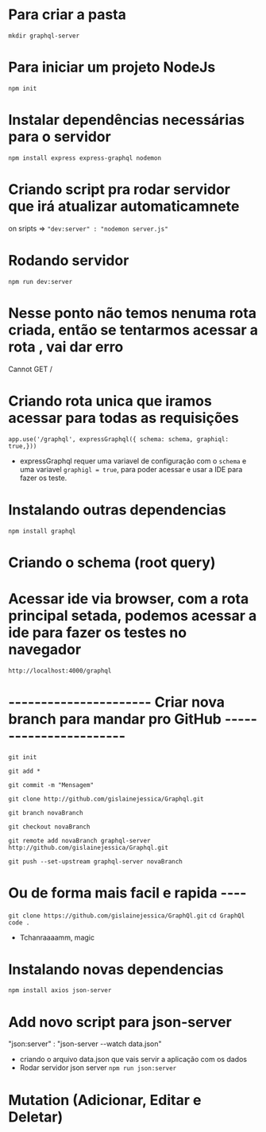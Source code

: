  # Para criar a pasta 

 `mkdir graphql-server` 
 
 # Para iniciar um projeto NodeJs
 
 `npm init`
 
 # Instalar dependências necessárias para o servidor
 
 `npm install express express-graphql nodemon`
 
 # Criando script pra rodar servidor que irá atualizar automaticamnete
 
 on sripts => `"dev:server" : "nodemon server.js"`
 
 # Rodando servidor
 
 `npm run dev:server`
 
 # Nesse ponto não temos nenuma rota criada, então se tentarmos acessar a rota , vai dar erro
 
 Cannot GET /
 
 # Criando rota unica que iramos acessar para todas as requisições
 
 `app.use('/graphql', expressGraphql({ schema: schema, graphiql: true,}))` 
 
 -  expressGraphql requer uma variavel de configuração com o `schema` e uma variavel `graphigl = true`, para poder acessar e usar a IDE para fazer os teste.
 
 # Instalando outras dependencias
 
 `npm install graphql`
 
 # Criando o schema (root query)

 # Acessar ide via browser, com a rota principal setada, podemos acessar a ide para fazer os testes no navegador
 
 `http://localhost:4000/graphql`
 
 # ---------------------- Criar nova branch para mandar pro GitHub ----------------------- 
 
 `git init`
 
 `git add *`
 
 `git commit -m "Mensagem"`
 
 `git clone http://github.com/gislainejessica/Graphql.git`
 
 `git branch novaBranch`
 
 `git checkout novaBranch`
 
 `git remote add novaBranch graphql-server http://github.com/gislainejessica/Graphql.git`
 
 `git push --set-upstream graphql-server novaBranch`

 # Ou de forma mais facil e rapida ----

 `git clone https://github.com/gislainejessica/GraphQl.git`
 `cd GraphQl`
 `code .`
 - Tchanraaaamm, magic 

 # Instalando novas dependencias
 `npm install axios json-server`
 # Add novo script para json-server
 "json:server" : "json-server --watch data.json"
 - criando o arquivo data.json que vais servir a aplicação com os dados
 - Rodar servidor json server
 `npm run json:server`

 # Mutation (Adicionar, Editar e Deletar)
 